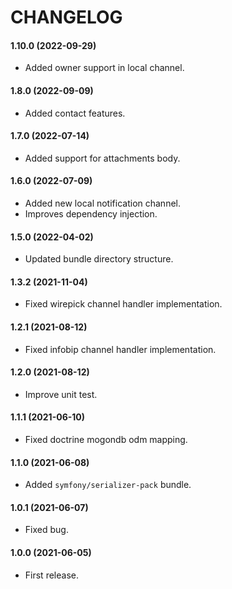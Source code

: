 CHANGELOG
=========

#### 1.10.0 (2022-09-29)

* Added owner support in local channel.

#### 1.8.0 (2022-09-09)

* Added contact features.

#### 1.7.0 (2022-07-14)

* Added support for attachments body.

#### 1.6.0 (2022-07-09)

* Added new local notification channel.
* Improves dependency injection.

#### 1.5.0 (2022-04-02)

* Updated bundle directory structure.

#### 1.3.2 (2021-11-04)

* Fixed wirepick channel handler implementation.

#### 1.2.1 (2021-08-12)

* Fixed infobip channel handler implementation.

#### 1.2.0 (2021-08-12)

* Improve unit test.

#### 1.1.1 (2021-06-10)

* Fixed doctrine mogondb odm mapping.

#### 1.1.0 (2021-06-08)

* Added `symfony/serializer-pack` bundle.

#### 1.0.1 (2021-06-07)

* Fixed bug.

#### 1.0.0 (2021-06-05)

* First release.
